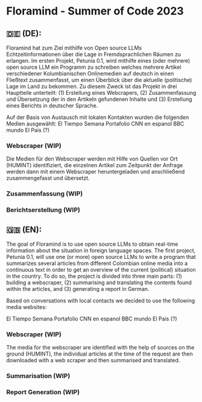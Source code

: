 # Floramind - Summer of Code 2023

## 🇩🇪 (DE):
Floramind hat zum Ziel mithilfe von Open source LLMs Echtzeitinformationen über die Lage in Fremdsprachlichen Räumen zu erlangen. Im ersten Projekt, Petunia 0.1, wird mithilfe eines (oder mehrere) open source LLM ein Programm zu schreiben welches mehrere Artikel verschiedener Kolumbianischen Onlinemedien auf deutsch in einen Fließtext zusammenfasst, um einen Überblick über die aktuelle (politische) Lage im Land zu bekommen. Zu diesem Zweck ist das Projekt in drei Hauptteile unterteilt: (1) Erstellung eines Webcrapers, (2) Zusammenfassung und Übersetzung der in den Artikeln gefundenen Inhalte und (3) Erstellung eines Berichts in deutscher Sprache.

Auf der Basis von Austausch mit lokalen Kontakten wurden die folgenden Medien ausgewählt:
El Tiempo
Semana
Portafolio
CNN en espanol
BBC mundo
El Pais (?) 

### Webscraper (WIP)
Die Medien für den Webscraper werden mit Hilfe von Quellen vor Ort (HUMINT) identifiziert, die einzelnen Artikel zum Zeitpunkt der Anfrage werden dann mit einem Webscraper heruntergeladen und anschließend zusammengefasst und übersetzt.


### Zusammenfassung (WIP)
### Berichtserstellung (WIP)

## 🇬🇧 (EN): 
The goal of Floramind is to use open source LLMs to obtain real-time information about the situation in foreign language spaces. The first project, Petunia 0.1, will use one (or more) open source LLMs to write a program that summarizes several articles from different Colombian online media into a continuous text in order to get an overview of the current (political) situation in the country. To do so, the project is divided into three main parts: (1) building a webscraper, (2) summarising and translating the contents found within the articles, and (3) generating a report in German.

Based on conversations with local contacts we decided to use the following media websites: 

El Tiempo
Semana
Portafolio
CNN en espanol
BBC mundo
El Pais (?) 


### Webscraper (WIP)
The media for the webscraper are identified with the help of sources on the ground (HUMINT), the individual articles at the time of the request are then downloaded with a web scraper and then summarised and translated. 

### Summarisation (WIP)
### Report Generation (WIP)
